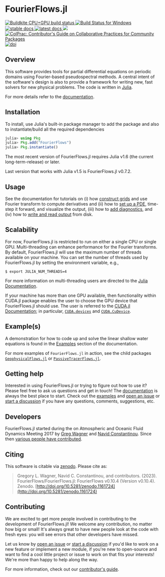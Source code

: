 # FourierFlows.jl

<p align="left">
    <a href="https://buildkite.com/julialang/fourierflows-dot-jl">
        <img alt="Buildkite CPU+GPU build status" src="https://img.shields.io/buildkite/4d921fc17b95341ea5477fb62df0e6d9364b61b154e050a123/master?logo=buildkite&label=Buildkite%20CPU%2BGPU">
    </a>
    <a href="https://ci.appveyor.com/project/navidcy/fourierflows-jl">
        <img alt="Build Status for Windows" src="https://img.shields.io/appveyor/ci/navidcy/fourierflows-jl/master?label=Window&logo=appveyor&logoColor=white">
    </a>
    <a href="https://FourierFlows.github.io/FourierFlowsDocumentation/stable">
        <img alt="stable docs" src="https://img.shields.io/badge/documentation-stable%20release-blue">
    </a>
    <a href="https://FourierFlows.github.io/FourierFlowsDocumentation/dev">
        <img alt="latest docs" src="https://img.shields.io/badge/documentation-in%20development-orange">
    </a>
    <a href="https://codecov.io/gh/FourierFlows/FourierFlows.jl">
        <img src="https://codecov.io/gh/FourierFlows/FourierFlows.jl/branch/main/graph/badge.svg?token=BrgeSmKJHD"/>
    </a>
    <a href="https://github.com/SciML/ColPrac">
      <img alt="ColPrac: Contributor's Guide on Collaborative Practices for Community Packages" src="https://img.shields.io/badge/ColPrac-Contributor's%20Guide-blueviolet">
    </a>
    <a href="https://doi.org/10.5281/zenodo.1161724">
        <img alt="doi" src="https://zenodo.org/badge/DOI/10.5281/zenodo.1161724.svg" alt="DOI">
    </a>
</p>


## Overview

This software provides tools for partial differential equations on periodic domains using 
Fourier-based pseudospectral methods. A central intent of the software's design is also to 
provide a framework for writing new, fast solvers for new physical problems. The code is 
written in [Julia](https://julialang.org/).

For more details refer to the [documentation](https://fourierflows.github.io/FourierFlowsDocumentation/stable/).


## Installation

To install, use Julia's built-in package manager to add the package and also to instantiate/build all the required dependencies

```julia
julia> using Pkg
julia> Pkg.add("FourierFlows")
julia> Pkg.instantiate()
```

The most recent version of FourierFlows.jl requires Julia v1.6 (the current long-term-release) or later.

Last version that works with Julia v1.5 is FourierFlows.jl v0.7.2.


## Usage

See the documentation for tutorials on (i) how [construct grids](https://fourierflows.github.io/FourierFlowsDocumentation/stable/grids/) and use Fourier transform to compute derivatives and (ii) how to [set up a PDE](https://fourierflows.github.io/FourierFlowsDocumentation/stable/problem/), time-step it forward, and visualize the output, (iii) how to [add diagnostics](https://fourierflows.github.io/FourierFlowsDocumentation/stable/diagnostics/), and (iv) how to [write and read output](https://fourierflows.github.io/FourierFlowsDocumentation/stable/output/) from disk.


## Scalability

For now, FourierFlows.jl is restricted to run on either a single CPU or single GPU. Multi-threading
can enhance performance for the Fourier transforms. By default, FourierFlows.jl will use the 
maximum number of threads available on your machine. You can set the number of threads used by
FourierFlows.jl by setting the environment variable, e.g.,

```
$ export JULIA_NUM_THREADS=4
```

For more information on multi-threading users are directed to the [Julia Documentation](https://docs.julialang.org/en/v1/manual/multi-threading/).

If your machine has more than one GPU available, then functionality within CUDA.jl package 
enables the user to choose the GPU device that FourierFlows.jl should use. The user is referred
to the [CUDA.jl Documentation](https://juliagpu.github.io/CUDA.jl/stable/lib/driver/#Device-Management);
in particular, [`CUDA.devices`](https://juliagpu.github.io/CUDA.jl/stable/lib/driver/#CUDA.devices) 
and [`CUDA.CuDevice`](https://juliagpu.github.io/CUDA.jl/stable/lib/driver/#CUDA.CuDevice).


## Example(s)

A demonstration for how to code up and solve the linear shallow water equations is found
in the [Examples](literated/OneDShallowWaterGeostrophicAdjustment/) section of the documentation.

For more examples of `FourierFlows.jl` in action, see the child packages
[`GeophysicalFlows.jl`](https://github.com/FourierFlows/GeophysicalFlows.jl)
or [`PassiveTracerFlows.jl`](https://github.com/FourierFlows/PassiveTracerFlows.jl).


## Getting help

Interested in using FourierFlows.jl or trying to figure out how to use it? Please feel free 
to ask us questions and get in touch! The [documentation](https://fourierflows.github.io/FourierFlowsDocumentation/stable) 
is always the best place to start. Check out the [examples](https://github.com/FourierFlows/FourierFlows.jl/tree/master/examples) and [open an issue](https://github.com/FourierFlows/FourierFlows.jl/issues/new) 
or [start a discussion](https://github.com/FourierFlows/FourierFlows.jl/discussions/new) 
if you have any questions, comments, suggestions, etc.


## Developers

FourierFlows.jl started during the on Atmospheric and Oceanic Fluid Dynamics Meeting 2017 by
[Greg Wagner](https://glwagner.github.io) and [Navid Constantinou](https://www.navidconstantinou.com).
Since then [various people have contributed](https://github.com/FourierFlows/FourierFlows.jl/graphs/contributors).

## Citing

This software is citable via [zenodo](https://zenodo.org). Please cite as:

> Gregory L. Wagner, Navid C. Constantinou, and contributors. (2023). FourierFlows/FourierFlows.jl: FourierFlows v0.10.4 (Version v0.10.4). Zenodo. [http://doi.org/10.5281/zenodo.1161724](http://doi.org/10.5281/zenodo.1161724)


## Contributing

We are excited to get more people involved in contributing to the development of FourierFlows.jl! 
We welcome any contribution, no matter how big or small! It's always great to have new people 
look at the code with fresh eyes: you will see errors that other developers have missed.

Let us know by [open an issue](https://github.com/FourierFlows/FourierFlows.jl/issues/new) 
or [start a discussion](https://github.com/FourierFlows/FourierFlows.jl/discussions/new) 
if you'd like to work on a new feature or implement a new module, if you're new to open-source 
and want to find a cool little project or issue to work on that fits your interests! We're more 
than happy to help along the way.

For more information, check out our [contributor's guide](https://github.com/FourierFlows/FourierFlows.jl/blob/master/CONTRIBUTING.md).
